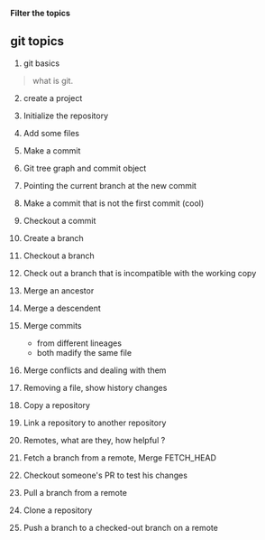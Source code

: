 **Filter the topics**

git topics
----------

1. git basics
 > what is git.

2. create a project

3. Initialize the repository

4. Add some files

5. Make a commit

6. Git tree graph and commit object

7. Pointing the current branch at the new commit

8. Make a commit that is not the first commit (cool)

9. Checkout a commit

10. Create a branch

11. Checkout a branch

12. Check out a branch that is incompatible with the working copy

13. Merge an ancestor

14. Merge a descendent

15. Merge commits 
    * from different lineages
    * both madify the same file

16. Merge conflicts and dealing with them

17. Removing a file, show history changes

18. Copy a repository

19. Link a repository to another repository

20. Remotes, what are they, how helpful ?

21. Fetch a branch from a remote, Merge FETCH_HEAD

22. Checkout someone's PR to test his changes

23. Pull a branch from a remote

24. Clone a repository

25. Push a branch to a checked-out branch on a remote
